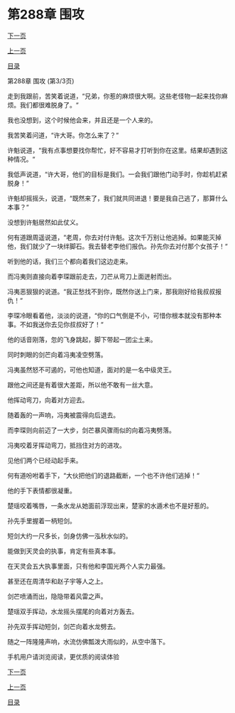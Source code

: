 <h1>第288章    围攻</h1>
            <div><p><a href="./864_%E7%AC%AC289%E7%AB%A0_%E7%AA%81%E7%A0%B4.md">下一页</a></p><p><a href="./862_%E7%AC%AC288%E7%AB%A0_%E5%9B%B4%E6%94%BB.md">上一页</a></p><p><a href="../">目录</a></p></div>
            <div><p>第288章    围攻 (第3/3页)</p><p>走到我跟前，苦笑着说道，“兄弟，你惹的麻烦很大啊。这些老怪物一起来找你麻烦。我们都很难脱身了。“</p><p>我也没想到，这个时候他会来，并且还是一个人来的。</p><p>我苦笑着问道，“许大哥。你怎么来了？“</p><p>许魁说道，“我有点事想要找你帮忙，好不容易才打听到你在这里。结果却遇到这种情况。“</p><p>我低声说道，“许大哥，他们的目标是我们。一会我们跟他门动手时，你趁机赶紧脱身！“</p><p>许魁却摇摇头，说道，“既然来了，我们就共同进退！要是我自己逃了，那算什么本事？“</p><p>没想到许魁居然如此仗义。</p><p>何有道跟周遥说道，“老周，你去对付许魁。这次千万别让他逃掉。如果能灭掉他，我们就少了一块绊脚石。我去替老李他们报仇。孙先你去对付那个女孩子！“</p><p>听到他的话，我们三个都向着我们这边走来。</p><p>而冯夷则直接向着李琛跟前走去，刀芒从弯刀上面迸射而出。</p><p>冯夷恶狠狠的说道。“我正愁找不到你，既然你送上门来，那我刚好给我叔叔报仇！“</p><p>李琛冷眼看着他，淡淡的说道，“你的口气倒是不小，可惜你根本就没有那种本事。不如我送你去见你叔叔好了！“</p><p>他的话音刚落，忽的飞身跳起，脚下带起一团尘土来。</p><p>同时刺眼的剑芒向着冯夷凌空劈落。</p><p>冯夷虽然怒不可遏的，可他也知道，面对的是一名中级灵王。</p><p>跟他之间还是有着很大差距，所以他不敢有一丝大意。</p><p>他挥动弯刀，向着对方迎去。</p><p>随着轰的一声响，冯夷被震得向后退去。</p><p>而李琛则向前迈了一大步，剑芒暴风骤雨似的向着冯夷劈落。</p><p>冯夷咬着牙挥动弯刀，抵挡住对方的进攻。</p><p>见他们两个已经动起手来。</p><p>何有道吩咐着手下，“大伙把他们的退路截断，一个也不许他们逃掉！“</p><p>他的手下表情都很凝重。</p><p>楚瑶咬着嘴唇，一条水龙从她面前浮现出来，楚家的水遁术也不是好惹的。</p><p>孙先手里握着一柄短剑。</p><p>短剑大约一尺多长，剑身仿佛一泓秋水似的。</p><p>能做到天灵会的执事，肯定有些真本事。</p><p>在天灵会五大执事里面，只有他和李国光两个人实力最强。</p><p>甚至还在周清华和赵子宇等人之上。</p><p>剑芒喷涌而出，隐隐带着风雷之声。</p><p>楚瑶双手挥动，水龙摇头摆尾的向着对方轰去。</p><p>孙先双手挥动短剑，剑芒向着水龙劈去。</p><p>随之一阵隆隆声响，水流仿佛瓢泼大雨似的，从空中落下。</p><p>手机用户请浏览阅读，更优质的阅读体验</p></div>
            <div><p><a href="./864_%E7%AC%AC289%E7%AB%A0_%E7%AA%81%E7%A0%B4.md">下一页</a></p><p><a href="./862_%E7%AC%AC288%E7%AB%A0_%E5%9B%B4%E6%94%BB.md">上一页</a></p><p><a href="../">目录</a></p></div>